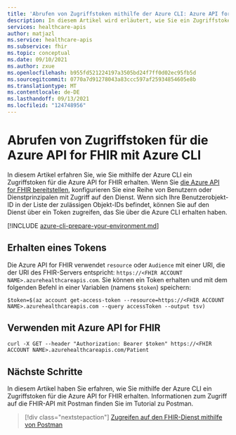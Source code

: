 ```yaml
---
title: 'Abrufen von Zugriffstoken mithilfe der Azure CLI: Azure API for FHIR'
description: In diesem Artikel wird erläutert, wie Sie ein Zugriffstoken für die Azure API for FHIR über die Azure CLI erhalten.
services: healthcare-apis
author: matjazl
ms.service: healthcare-apis
ms.subservice: fhir
ms.topic: conceptual
ms.date: 09/10/2021
ms.author: zxue
ms.openlocfilehash: b955fd521224197a3505bd24f7ff0d02ec95fb5d
ms.sourcegitcommit: 0770a7d91278043a83ccc597af25934854605e8b
ms.translationtype: MT
ms.contentlocale: de-DE
ms.lasthandoff: 09/13/2021
ms.locfileid: "124748956"
---
```

# <a name="get-access-token-for-azure-api-for-fhir-using-azure-cli"></a>Abrufen von Zugriffstoken für die Azure API for FHIR mit Azure CLI

In diesem Artikel erfahren Sie, wie Sie mithilfe der Azure CLI ein Zugriffstoken für die Azure API for FHIR erhalten. Wenn Sie [die Azure API for FHIR bereitstellen](fhir-paas-portal-quickstart.md), konfigurieren Sie eine Reihe von Benutzern oder Dienstprinzipalen mit Zugriff auf den Dienst. Wenn sich Ihre Benutzerobjekt-ID in der Liste der zulässigen Objekt-IDs befindet, können Sie auf den Dienst über ein Token zugreifen, das Sie über die Azure CLI erhalten haben.

[!INCLUDE [azure-cli-prepare-your-environment.md](../../../includes/azure-cli-prepare-your-environment.md)]

## <a name="obtain-a-token"></a>Erhalten eines Tokens

Die Azure API for FHIR verwendet `resource` oder `Audience` mit einer URI, die der URI des FHIR-Servers entspricht: `https://<FHIR ACCOUNT NAME>.azurehealthcareapis.com`. Sie können ein Token erhalten und mit dem folgenden Befehl in einer Variablen (namens `$token`) speichern:

```azurecli-interactive
$token=$(az account get-access-token --resource=https://<FHIR ACCOUNT NAME>.azurehealthcareapis.com --query accessToken --output tsv)
```

## <a name="use-with-azure-api-for-fhir"></a>Verwenden mit Azure API for FHIR

```azurecli-interactive
curl -X GET --header "Authorization: Bearer $token" https://<FHIR ACCOUNT NAME>.azurehealthcareapis.com/Patient
```

## <a name="next-steps"></a>Nächste Schritte

In diesem Artikel haben Sie erfahren, wie Sie mithilfe der Azure CLI ein Zugriffstoken für die Azure API for FHIR erhalten. Informationen zum Zugriff auf die FHIR-API mit Postman finden Sie im Tutorial zu Postman.

>[!div class="nextstepaction"]
>[Zugreifen auf den FHIR-Dienst mithilfe von Postman](./../use-postman.md)
